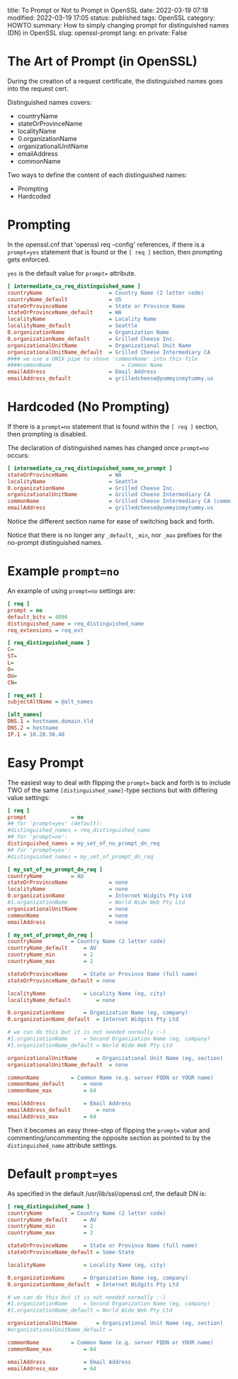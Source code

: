 title: To Prompt or Not to Prompt in OpenSSL
date: 2022-03-19 07:18
modified: 2022-03-19 17:05
status: published
tags: OpenSSL
category: HOWTO
summary: How to simply changing prompt for distinguished names (DN) in OpenSSL
slug: openssl-prompt
lang: en
private: False

The Art of Prompt (in OpenSSL)
==============================

During the creation of a request certificate, the distinguished names
goes into the request cert.

Distinguished names covers:

* countryName
* stateOrProvinceName
* localityName
* 0.organizationName
* organizationalUnitName
* emailAddress
* commonName

Two ways to define the content of each distinguished names:

* Prompting
* Hardcoded

Prompting
=========
In the openssl.cnf that 'openssl req -config' references, if 
there is a `prompt=yes` statement that is found or 
the `[ req ]` section, then prompting gets enforced.

`yes` is the default value for `prompt=` attribute.

```ini
[ intermediate_ca_req_distinguished_name ]
countryName                     = Country Name (2 letter code)
countryName_default             = US
stateOrProvinceName             = State or Province Name
stateOrProvinceName_default     = WA
localityName                    = Locality Name
localityName_default            = Seattle
0.organizationName              = Organization Name
0.organizationName_default      = Grilled Cheese Inc.
organizationalUnitName          = Organizational Unit Name
organizationalUnitName_default  = Grilled Cheese Intermediary CA
#### we use a UNIX pipe to shove 'commonName' into this file
####commonName                      = Common Name
emailAddress                    = Email Address
emailAddress_default            = grilledcheese@yummyinmytummy.us
```

Hardcoded (No Prompting)
========================

If there is a `prompt=no` statement that is found
within the `[ req ]` section, then prompting is disabled.

The declaration of distinguished names has changed once
`prompt=no` occurs:

```ini
[ intermediate_ca_req_distinguished_name_no_prompt ]
stateOrProvinceName             = WA
localityName                    = Seattle
0.organizationName              = Grilled Cheese Inc.
organizationalUnitName          = Grilled Cheese Intermediary CA
commonName                      = Grilled Cheese Intermediary CA (commonName)
emailAddress                    = grilledcheese@yummyinmytummy.us
```

Notice the different section name for ease of switching back and forth.

Notice that there is no longer any `_default`, `_min`, 
nor `_max` prefixes for the no-prompt distinguished names.


Example `prompt=no`
===================
An example of using `prompt=no` settings are:

```ini
[ req ]
prompt = no
default_bits = 4096
distinguished_name = req_distinguished_name
req_extensions = req_ext

[ req_distinguished_name ]
C=
ST=
L=
O=
OU=
CN=

[ req_ext ]
subjectAltName = @alt_names

[alt_names]
DNS.1 = hostname.domain.tld
DNS.2 = hostname
IP.1 = 10.20.30.40
```

Easy Prompt
===========

The easiest way to deal with flipping the `prompt=` back and forth is to include TWO of the same `[distinguished_name]`-type sections but with differing value settings:

```ini
[ req ]
prompt              = no
## for 'prompt=yes' (default):
#distinguished_names = req_distinguished_name
## for 'prompt=no':
distinguished_names = my_set_of_no_prompt_dn_req
## for 'prompt=yes':
#distinguished_names = my_set_of_prompt_dn_req

[ my_set_of_no_prompt_dn_req ]
countryName			= AU
stateOrProvinceName             = none
localityName                    = none
0.organizationName              = Internet Widgits Pty Ltd
#1.organizationName             = World Wide Web Pty Ltd
organizationalUnitName          = none
commonName                      = none
emailAddress                    = none

[ my_set_of_prompt_dn_req ]
countryName			= Country Name (2 letter code)
countryName_default		= AU
countryName_min			= 2
countryName_max			= 2

stateOrProvinceName		= State or Province Name (full name)
stateOrProvinceName_default	= none

localityName			= Locality Name (eg, city)
localityName_default		= none

0.organizationName		= Organization Name (eg, company)
0.organizationName_default	= Internet Widgits Pty Ltd

# we can do this but it is not needed normally :-)
#1.organizationName		= Second Organization Name (eg, company)
#1.organizationName_default	= World Wide Web Pty Ltd

organizationalUnitName		= Organizational Unit Name (eg, section)
organizationalUnitName_default	= none

commonName			= Common Name (e.g. server FQDN or YOUR name)
commonName_default		= none
commonName_max			= 64

emailAddress			= Email Address
emailAddress_default		= none
emailAddress_max		= 64
```

Then it becomes an easy three-step of flipping the `prompt=` value and commenting/uncommenting the opposite section as pointed to by the `distinguished_name` attribute settings.


Default `prompt=yes`
====================

As specified in the default /usr/lib/ssl/openssl.cnf, the default DN is:
```ini
[ req_distinguished_name ]
countryName			= Country Name (2 letter code)
countryName_default		= AU
countryName_min			= 2
countryName_max			= 2

stateOrProvinceName		= State or Province Name (full name)
stateOrProvinceName_default	= Some-State

localityName			= Locality Name (eg, city)

0.organizationName		= Organization Name (eg, company)
0.organizationName_default	= Internet Widgits Pty Ltd

# we can do this but it is not needed normally :-)
#1.organizationName		= Second Organization Name (eg, company)
#1.organizationName_default	= World Wide Web Pty Ltd

organizationalUnitName		= Organizational Unit Name (eg, section)
#organizationalUnitName_default	=

commonName			= Common Name (e.g. server FQDN or YOUR name)
commonName_max			= 64

emailAddress			= Email Address
emailAddress_max		= 64
```

